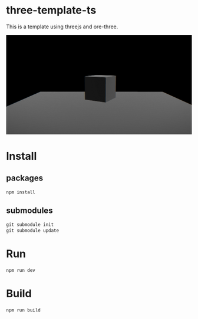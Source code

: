 # three-template-ts

This is a template using threejs and ore-three.

![](./screenshot/three-template-ts.png)

# Install

## packages

```
npm install
```

## submodules

```
git submodule init
git submodule update
```

# Run

```
npm run dev
```

# Build

```
npm run build
```